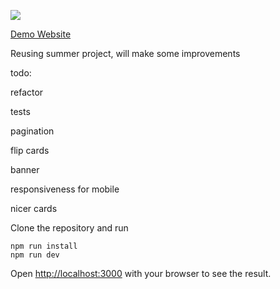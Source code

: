 ![](https://img.shields.io/website?down_message=offline&label=Vercel%20Deploy&logo=vercel&up_color=green&up_message=Online&url=https%3A%2F%2Fshoppies-ptiqppnvv.vercel.app%2F)

[ Demo Website]( https://shoppies.rieryn.vercel.app/)

Reusing summer project, will make some improvements

todo:

refactor

tests

pagination

flip cards

banner 

responsiveness for mobile

nicer cards

Clone the repository and run

```
npm run install
npm run dev

```

Open [http://localhost:3000](http://localhost:3000) with your browser to see the result.

